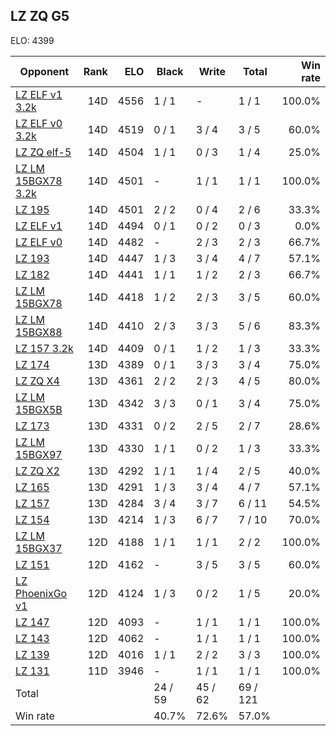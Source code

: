 ## LZ ZQ G5 ##

ELO: 4399

Opponent | Rank | ELO | Black | Write | Total | Win rate
---------|-----:|----:|-------|-------|-------|-------:
[LZ ELF v1 3.2k](LZ%20ELF%20v1%203.2k.md) | 14D | 4556 | 1 / 1 | - | 1 / 1 | 100.0%
[LZ ELF v0 3.2k](LZ%20ELF%20v0%203.2k.md) | 14D | 4519 | 0 / 1 | 3 / 4 | 3 / 5 | 60.0%
[LZ ZQ elf-5](LZ%20ZQ%20elf-5.md) | 14D | 4504 | 1 / 1 | 0 / 3 | 1 / 4 | 25.0%
[LZ LM 15BGX78 3.2k](LZ%20LM%2015BGX78%203.2k.md) | 14D | 4501 | - | 1 / 1 | 1 / 1 | 100.0%
[LZ 195](LZ%20195.md) | 14D | 4501 | 2 / 2 | 0 / 4 | 2 / 6 | 33.3%
[LZ ELF v1](LZ%20ELF%20v1.md) | 14D | 4494 | 0 / 1 | 0 / 2 | 0 / 3 | 0.0%
[LZ ELF v0](LZ%20ELF%20v0.md) | 14D | 4482 | - | 2 / 3 | 2 / 3 | 66.7%
[LZ 193](LZ%20193.md) | 14D | 4447 | 1 / 3 | 3 / 4 | 4 / 7 | 57.1%
[LZ 182](LZ%20182.md) | 14D | 4441 | 1 / 1 | 1 / 2 | 2 / 3 | 66.7%
[LZ LM 15BGX78](LZ%20LM%2015BGX78.md) | 14D | 4418 | 1 / 2 | 2 / 3 | 3 / 5 | 60.0%
[LZ LM 15BGX88](LZ%20LM%2015BGX88.md) | 14D | 4410 | 2 / 3 | 3 / 3 | 5 / 6 | 83.3%
[LZ 157 3.2k](LZ%20157%203.2k.md) | 14D | 4409 | 0 / 1 | 1 / 2 | 1 / 3 | 33.3%
[LZ 174](LZ%20174.md) | 13D | 4389 | 0 / 1 | 3 / 3 | 3 / 4 | 75.0%
[LZ ZQ X4](LZ%20ZQ%20X4.md) | 13D | 4361 | 2 / 2 | 2 / 3 | 4 / 5 | 80.0%
[LZ LM 15BGX5B](LZ%20LM%2015BGX5B.md) | 13D | 4342 | 3 / 3 | 0 / 1 | 3 / 4 | 75.0%
[LZ 173](LZ%20173.md) | 13D | 4331 | 0 / 2 | 2 / 5 | 2 / 7 | 28.6%
[LZ LM 15BGX97](LZ%20LM%2015BGX97.md) | 13D | 4330 | 1 / 1 | 0 / 2 | 1 / 3 | 33.3%
[LZ ZQ X2](LZ%20ZQ%20X2.md) | 13D | 4292 | 1 / 1 | 1 / 4 | 2 / 5 | 40.0%
[LZ 165](LZ%20165.md) | 13D | 4291 | 1 / 3 | 3 / 4 | 4 / 7 | 57.1%
[LZ 157](LZ%20157.md) | 13D | 4284 | 3 / 4 | 3 / 7 | 6 / 11 | 54.5%
[LZ 154](LZ%20154.md) | 13D | 4214 | 1 / 3 | 6 / 7 | 7 / 10 | 70.0%
[LZ LM 15BGX37](LZ%20LM%2015BGX37.md) | 12D | 4188 | 1 / 1 | 1 / 1 | 2 / 2 | 100.0%
[LZ 151](LZ%20151.md) | 12D | 4162 | - | 3 / 5 | 3 / 5 | 60.0%
[LZ PhoenixGo v1](LZ%20PhoenixGo%20v1.md) | 12D | 4124 | 1 / 3 | 0 / 2 | 1 / 5 | 20.0%
[LZ 147](LZ%20147.md) | 12D | 4093 | - | 1 / 1 | 1 / 1 | 100.0%
[LZ 143](LZ%20143.md) | 12D | 4062 | - | 1 / 1 | 1 / 1 | 100.0%
[LZ 139](LZ%20139.md) | 12D | 4016 | 1 / 1 | 2 / 2 | 3 / 3 | 100.0%
[LZ 131](LZ%20131.md) | 11D | 3946 | - | 1 / 1 | 1 / 1 | 100.0%
Total | | | 24 / 59 | 45 / 62 | 69 / 121 | 
Win rate| | | 40.7% | 72.6% | 57.0% | 
